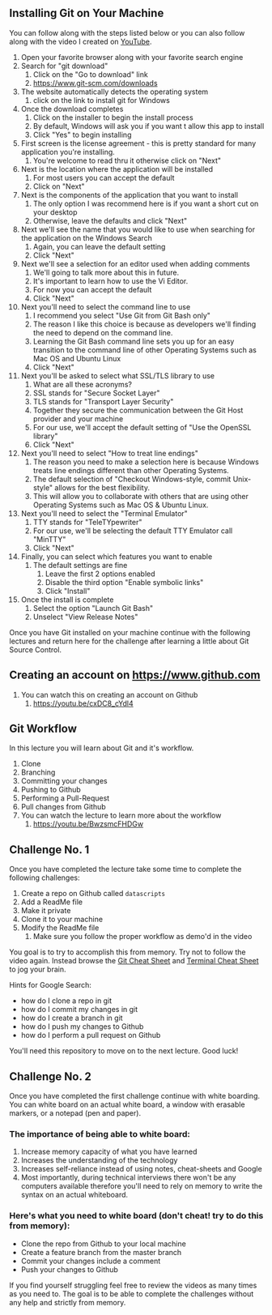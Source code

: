 ## Installing Git on Your Machine
You can follow along with the steps listed below or you can also follow along with the video I created on [YouTube](https://youtu.be/9vGEInAqHZs).
1. Open your favorite browser along with your favorite search engine
1. Search for "git download"
   1. Click on the "Go to download" link
   1. https://www.git-scm.com/downloads
1. The website automatically detects the operating system
   1. click on the link to install git for Windows
1. Once the download completes
   1. Click on the installer to begin the install process
   1. By default, Windows will ask you if you want t allow this app to install
   1. Click "Yes" to begin installing
1. First screen is the license agreement - this is pretty standard for many application you're installing.
   1. You're welcome to read thru it otherwise click on "Next"
1. Next is the location where the application will be installed
   1. For most users you can accept the default
   1. Click on "Next"
1. Next is the components of the application that you want to install
   1. The only option I was recommend here is if you want a short cut on your desktop
   1. Otherwise, leave the defaults and click "Next"
1. Next we'll see the name that you would like to use when searching for the application on the Windows Search
   1. Again, you can leave the default setting
   1. Click "Next"
1. Next we'll see a selection for an editor used when adding comments
   1. We'll going to talk more about this in future.
	 1. It's important to learn how to use the Vi Editor. 
	 1. For now you can accept the default
	 1. Click "Next"
1. Next you'll need to select the command line to use
	 1. I recommend you select "Use Git from Git Bash only"
   1. The reason I like this choice is because as developers we'll finding the need to depend on the command line.
   1. Learning the Git Bash command line sets you up for an easy transition to the command line of other Operating Systems such as Mac OS and Ubuntu Linux
   1. Click "Next"
1. Next you'll be asked to select what SSL/TLS library to use
   1. What are all these acronyms?
   1. SSL stands for "Secure Socket Layer"
   1. TLS stands for "Transport Layer Security"
   1. Together they secure the communication between the Git Host provider and your machine
   1. For our use, we'll accept the default setting of "Use the OpenSSL library"
   1. Click "Next"
1. Next you'll need to select "How to treat line endings"
   1. The reason you need to make a selection here is because Windows treats line endings different than other Operating Systems.
   1. The default selection of "Checkout Windows-style, commit Unix-style" allows for the best flexibility.
   1. This will allow you to collaborate with others that are using other Operating Systems such as Mac OS & Ubuntu Linux.
1. Next you'll need to select the "Terminal Emulator"
   1. TTY stands for "TeleTYpewriter"
   1. For our use, we'll be selecting the default TTY Emulator call "MinTTY"
   1. Click "Next"
1. Finally, you can select which features you want to enable
   1. The default settings are fine
      1. Leave the first 2 options enabled
      1. Disable the third option "Enable symbolic links"
      1. Click "Install"
1. Once the install is complete
   1. Select the option "Launch Git Bash"
   1. Unselect "View Release Notes"

Once you have Git installed on your machine continue with the following lectures and return here for the challenge after learning a little about Git Source Control.

## Creating an account on https://www.github.com
1. You can watch this on creating an account on Github
   1. https://youtu.be/cxDC8_cYdl4

## Git Workflow
In this lecture you will learn about Git and it's workflow.

1. Clone
1. Branching
1. Committing your changes
1. Pushing to Github
1. Performing a Pull-Request
1. Pull changes from Github
1. You can watch the lecture to learn more about the workflow
   1. https://youtu.be/BwzsmcFHDGw
   
## Challenge No. 1
Once you have completed the lecture take some time to complete the following challenges:

1. Create a repo on Github called `datascripts`
1. Add a ReadMe file
1. Make it private
1. Clone it to your machine
1. Modify the ReadMe file
   1. Make sure you follow the proper workflow as demo'd in the video
   
You goal is to try to accomplish this from memory. Try not to follow the video again. Instead browse the [Git Cheat Sheet](https://github.com/dysfunctionaldeveloper/opensourcebootcamp/blob/master/cheatsheets/git.md) and [Terminal Cheat Sheet](cheatsheets/terminal.md) to jog your brain.

Hints for Google Search:
* how do I clone a repo in git
* how do I commit my changes in git
* how do I create a branch in git
* how do I push my changes to Github
* how do I perform a pull request on Github

You'll need this repository to move on to the next lecture. Good luck!

## Challenge No. 2
Once you have completed the first challenge continue with white boarding. You can white board on an actual white board, a window with erasable markers, or a notepad (pen and paper).

### The importance of being able to white board:
1. Increase memory capacity of what you have learned
1. Increases the understanding of the technology
1. Increases self-reliance instead of using notes, cheat-sheets and Google
1. Most importantly, during technical interviews there won't be any computers available therefore you'll need to rely on memory to write the syntax on an actual whiteboard.

### Here's what you need to white board (don't cheat! try to do this from memory):
* Clone the repo from Github to your local machine
* Create a feature branch from the master branch
* Commit your changes include a comment
* Push your changes to Github

If you find yourself struggling feel free to review the videos as many times as you need to. The goal is to be able to complete the challenges without any help and strictly from memory.
